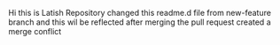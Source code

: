 Hi this is Latish Repository
changed this readme.d file from
new-feature branch and this wil be reflected after merging the pull request
created a merge conflict
